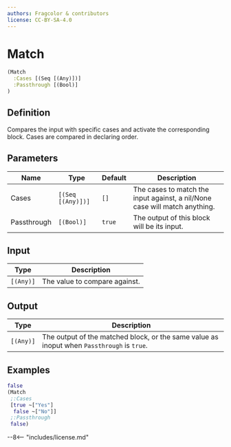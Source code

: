 ```yaml
---
authors: Fragcolor & contributors
license: CC-BY-SA-4.0
---
```



# Match

```clojure
(Match
  :Cases [(Seq [(Any)])]
  :Passthrough [(Bool)]
)
```


## Definition

Compares the input with specific cases and activate the corresponding block. Cases are compared in declaring order.


## Parameters

| Name | Type | Default | Description |
|------|------|---------|-------------|
| Cases | `[(Seq [(Any)])]` | `[]` | The cases to match the input against, a nil/None case will match anything. |
| Passthrough | `[(Bool)]` | `true` | The output of this block will be its input. |


## Input

| Type | Description |
|------|-------------|
| `[(Any)]` | The value to compare against. |


## Output

| Type | Description |
|------|-------------|
| `[(Any)]` | The output of the matched block, or the same value as inoput when `Passthrough` is `true`. |


## Examples

```clojure
false
(Match
 ;:Cases
 [true ~["Yes"]
  false ~["No"]]
 ;:Passthrough
 false)
```


--8<-- "includes/license.md"

